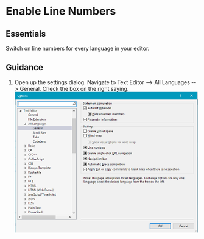 # Enable Line Numbers

## Essentials
Switch on line numbers for every language in your editor.

## Guidance
1. Open up the settings dialog. Navigate to Text Editor --> All Languages --> General. Check the box on the right saying.
![Setting for line numbers](images/settings.png)


